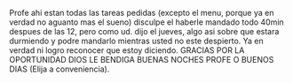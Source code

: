 Profe ahi estan todas las tareas pedidas (excepto el menu, porque ya en verdad no aguanto mas el sueno)
disculpe el haberle mandado todo 40min despues de las 12, pero como ud. dijo el jueves, algo asi sobre que estara durmiendo y podre mandarlo mientras usted no este despierto. Ya en verdad ni logro reconocer que estoy diciendo. GRACIAS POR LA OPORTUNIDAD DIOS LE BENDIGA
BUENAS NOCHES PROFE O BUENOS DIAS (Elija a conveniencia).

